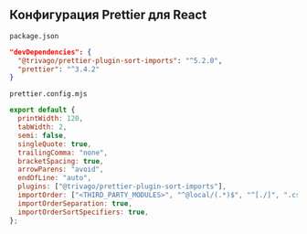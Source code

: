 ## Конфигурация Prettier для React

`package.json`

```json
"devDependencies": {
  "@trivago/prettier-plugin-sort-imports": "^5.2.0",
  "prettier": "^3.4.2"
}
```

`prettier.config.mjs`

```js
export default {
  printWidth: 120,
  tabWidth: 2,
  semi: false,
  singleQuote: true,
  trailingComma: "none",
  bracketSpacing: true,
  arrowParens: "avoid",
  endOfLine: "auto",
  plugins: ["@trivago/prettier-plugin-sort-imports"],
  importOrder: ["<THIRD_PARTY_MODULES>", "^@local/(.*)$", "^[./]", ".css"],
  importOrderSeparation: true,
  importOrderSortSpecifiers: true,
};
```
